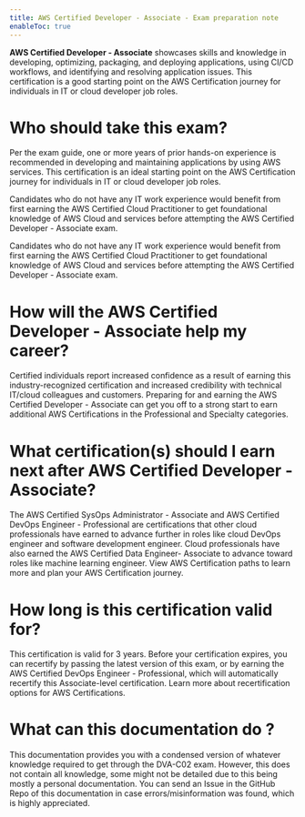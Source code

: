 ```yaml
---
title: AWS Certified Developer - Associate - Exam preparation note
enableToc: true
---
```


**AWS Certified Developer - Associate** showcases skills and knowledge in developing, optimizing, packaging, and deploying applications, using CI/CD workflows, and identifying and resolving application issues. This certification is a good starting point on the AWS Certification journey for individuals in IT or cloud developer job roles.

# Who should take this exam?

Per the exam guide, one or more years of prior hands-on experience is recommended in developing and maintaining applications by using AWS services. This certification is an ideal starting point on the AWS Certification journey for individuals in IT or cloud developer job roles.

Candidates who do not have any IT work experience would benefit from first earning the AWS Certified Cloud Practitioner to get foundational knowledge of AWS Cloud and services before attempting the AWS Certified Developer - Associate exam.

Candidates who do not have any IT work experience would benefit from first earning the AWS Certified Cloud Practitioner to get foundational knowledge of AWS Cloud and services before attempting the AWS Certified Developer - Associate exam.

# How will the AWS Certified Developer - Associate help my career?

Certified individuals report increased confidence as a result of earning this industry-recognized certification and increased credibility with technical IT/cloud colleagues and customers. Preparing for and earning the AWS Certified Developer - Associate can get you off to a strong start to earn additional AWS Certifications in the Professional and Specialty categories.

# What certification(s) should I earn next after AWS Certified Developer - Associate?

The AWS Certified SysOps Administrator - Associate and AWS Certified DevOps Engineer - Professional are certifications that other cloud professionals have earned to advance further in roles like cloud DevOps engineer and software development engineer. Cloud professionals have also earned the AWS Certified Data Engineer- Associate to advance toward roles like machine learning engineer. View AWS Certification paths to learn more and plan your AWS Certification journey.

# How long is this certification valid for?

This certification is valid for 3 years. Before your certification expires, you can recertify by passing the latest version of this exam, or by earning the AWS Certified DevOps Engineer - Professional, which will automatically recertify this Associate-level certification. Learn more about recertification options for AWS Certifications.

# What can this documentation do ?

This documentation provides you with a condensed version of whatever knowledge required to get through the DVA-C02 exam. However, this does not contain all knowledge, some might not be detailed due to this being mostly a personal documentation. You can send an Issue in the GitHub Repo of this documentation in case errors/misinformation was found, which is highly appreciated.
